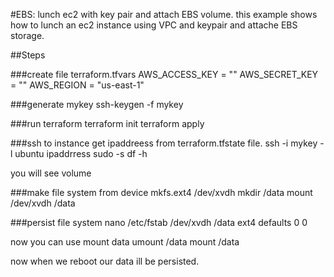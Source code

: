 #EBS: lunch ec2 with key pair and attach EBS volume.
this example shows how to lunch an ec2 instance using VPC and keypair and attache EBS storage.

##Steps

###create file terraform.tfvars
AWS_ACCESS_KEY = ""
AWS_SECRET_KEY = ""
AWS_REGION = "us-east-1"

###generate mykey
ssh-keygen -f mykey


###run terraform
terraform init
terraform apply


###ssh to instance
get ipaddreess from terraform.tfstate file.
ssh -i mykey -l ubuntu ipaddrress
sudo -s
df -h

you will see volume

###make file system from device
mkfs.ext4 /dev/xvdh
mkdir /data
mount /dev/xvdh /data


###persist file system
nano /etc/fstab
/dev/xvdh               /data    ext4   defaults                0 0

now you can use mount data
umount /data
mount /data

now when we reboot our data ill be persisted.




